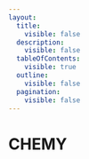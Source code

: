 ```yaml
---
layout:
  title:
    visible: false
  description:
    visible: false
  tableOfContents:
    visible: true
  outline:
    visible: false
  pagination:
    visible: false
---
```


# CHEMY



<div data-full-width="true">

<figure><img src="https://www.kamen-rider-official.com/static/images/gotchard/chemy/monsters/insect/chemy_insect-1.png" alt=""><figcaption></figcaption></figure>

 

<figure><img src="https://www.kamen-rider-official.com/static/images/gotchard/chemy/monsters/insect/chemy_insect-2.png" alt=""><figcaption></figcaption></figure>

 

<figure><img src="https://www.kamen-rider-official.com/static/images/gotchard/chemy/monsters/insect/chemy_insect-3.png" alt=""><figcaption></figcaption></figure>

 

<figure><img src="https://www.kamen-rider-official.com/static/images/gotchard/chemy/monsters/insect/chemy_insect-4.png" alt=""><figcaption></figcaption></figure>

 

<figure><img src="https://www.kamen-rider-official.com/static/images/gotchard/chemy/monsters/insect/chemy_insect-5.png" alt=""><figcaption></figcaption></figure>

</div>
